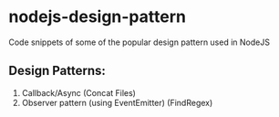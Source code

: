 # nodejs-design-pattern
Code snippets of some of the popular design pattern used in NodeJS

## Design Patterns: 
1. Callback/Async (Concat Files)
2. Observer pattern (using EventEmitter) (FindRegex)
